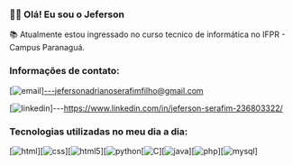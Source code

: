### 👋🏻 Olá! Eu sou o Jeferson
📚 Atualmente estou ingressado no curso tecnico de informática no IFPR - Campus Paranaguá.

### Informações de contato:

[![email](https://img.shields.io/badge/Gmail-D14836?style=for-the-badge&logo=gmail&logoColor=white)]---jefersonadrianoserafimfilho@gmail.com

[![linkedin](https://img.shields.io/badge/LinkedIn-0077B5?style=for-the-badge&logo=linkedin&logoColor=white)]---https://www.linkedin.com/in/jeferson-serafim-236803322/

### Tecnologias utilizadas no meu dia a dia:

[![html](https://img.shields.io/badge/HTML-239120?style=for-the-badge&logo=html5&logoColor=white)][![css](https://img.shields.io/badge/CSS-239120?&style=for-the-badge&logo=css3&logoColor=white)][![html5](https://img.shields.io/badge/HTML5-E34F26?style=for-the-badge&logo=html5&logoColor=white)][![python](https://img.shields.io/badge/Python-14354C?style=for-the-badge&logo=python&logoColor=white)[![C](https://img.shields.io/badge/C-00599C?style=for-the-badge&logo=c&logoColor=white)][![java](https://img.shields.io/badge/Java-ED8B00?style=for-the-badge&logo=openjdk&logoColor=white)][![php](https://img.shields.io/badge/PHP-777BB4?style=for-the-badge&logo=php&logoColor=white)][![mysql](https://img.shields.io/badge/MySQL-00000F?style=for-the-badge&logo=mysql&logoColor=white)]
